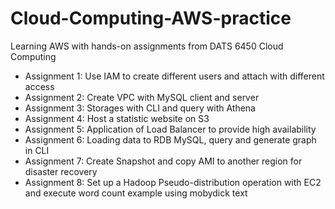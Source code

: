 # Cloud-Computing-AWS-practice
Learning AWS with hands-on assignments from DATS 6450 Cloud Computing 

* Assignment 1: Use IAM to create different users and attach with different access
* Assignment 2: Create VPC with MySQL client and server
* Assignment 3: Storages with CLI and query with Athena
* Assignment 4: Host a statistic website on S3
* Assignment 5: Application of Load Balancer to provide high availability 
* Assignment 6: Loading data to RDB MySQL, query and generate graph in CLI 
* Assignment 7: Create Snapshot and copy AMI to  another region for disaster recovery
* Assignment 8: Set up a Hadoop Pseudo-distribution operation with EC2 and execute word count example using mobydick text 

